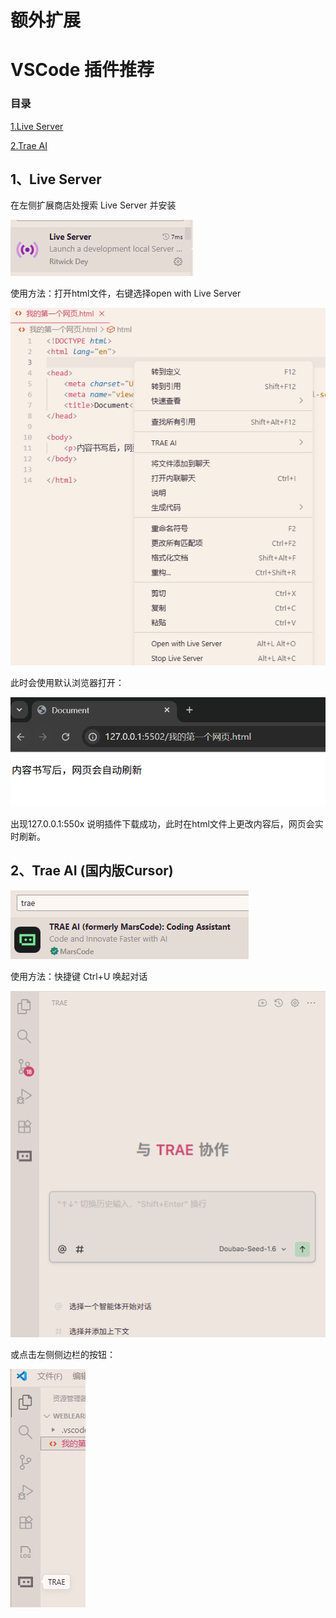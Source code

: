 # 额外扩展

# VSCode 插件推荐

### 目录

[1.Live Server](#1)

[2.Trae AI](#2)



<p id="1" />

## 1、Live Server
在左侧扩展商店处搜索 Live Server 并安装

![alt text](./assets/image.png)

使用方法：打开html文件，右键选择open with Live Server

![image-20251021021455372](./assets/image-20251021021455372.png)

此时会使用默认浏览器打开：

![image-20251021021613045](./assets/image-20251021021613045.png)

出现127.0.0.1:550x 说明插件下载成功，此时在html文件上更改内容后，网页会实时刷新。

<p id="2" />

## 2、Trae AI (国内版Cursor)

![image-20251021023559538](./assets/image-20251021023559538.png)

使用方法：快捷键 Ctrl+U 唤起对话

![image-20251021024740844](./assets/image-20251021024740844.png)

或点击左侧侧边栏的按钮：

![image-20251021024018049](./assets/image-20251021024018049.png)
